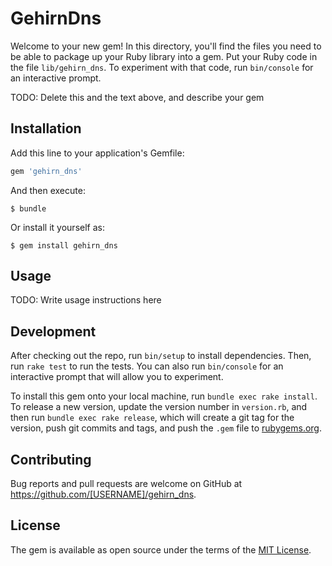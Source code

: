 # GehirnDns

Welcome to your new gem! In this directory, you'll find the files you need to be able to package up your Ruby library into a gem. Put your Ruby code in the file `lib/gehirn_dns`. To experiment with that code, run `bin/console` for an interactive prompt.

TODO: Delete this and the text above, and describe your gem

## Installation

Add this line to your application's Gemfile:

```ruby
gem 'gehirn_dns'
```

And then execute:

    $ bundle

Or install it yourself as:

    $ gem install gehirn_dns

## Usage

TODO: Write usage instructions here

## Development

After checking out the repo, run `bin/setup` to install dependencies. Then, run `rake test` to run the tests. You can also run `bin/console` for an interactive prompt that will allow you to experiment.

To install this gem onto your local machine, run `bundle exec rake install`. To release a new version, update the version number in `version.rb`, and then run `bundle exec rake release`, which will create a git tag for the version, push git commits and tags, and push the `.gem` file to [rubygems.org](https://rubygems.org).

## Contributing

Bug reports and pull requests are welcome on GitHub at https://github.com/[USERNAME]/gehirn_dns.


## License

The gem is available as open source under the terms of the [MIT License](http://opensource.org/licenses/MIT).


